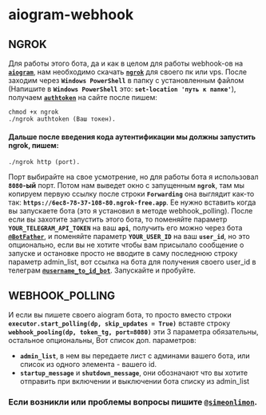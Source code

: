 # aiogram-webhook
## NGROK

Для работы этого бота, да и как в целом для работы webhook-ов на [__`aiogram`__](https://github.com/aiogram), нам 
необходимо скачать [__`ngrok`__](https://ngrok.com/) для своего пк или vps. После заходим через __`Windows PowerShell`__ в 
папку с установленным файлом (Напишите в  __`Windows PowerShell`__ это: __`set-location 'путь к папке'`__), 
получаем [__`authtoken`__](https://dashboard.ngrok.com/get-started/your-authtoken) на сайте после пишем: 
```
chmod +x ngrok
./ngrok authtoken (Ваш токен). 
```
#### Дальше после введения кода аутентификации мы должны запустить ngrok, пишем:
```
./ngrok http (port).
 ```
Порт выбирайте на свое усмотрение, но для работы бота я использовал __`8080`-ый__ порт. 
Потом нам выведет окно с запущенным __`ngrok`__, там мы копируем первую ссылку после строки __`Forwarding`__ 
она выглядит как-то так: __`https://6ec8-78-37-108-80.ngrok-free.app`__. Ее нужно вставить когда 
вы запускаете бота (это я установил в методе webhook_polling).
После если вы захотите запустить этого бота, то поменяйте параметр __`YOUR_TELEGRAM_API_TOKEN`__ на ваш __`api`__,
получить его можно через бота [__`@BotFather`__](https://t.me/BotFather), и поменяйте параметр __`YOUR_USER_ID`__ на ваш __`user_id`__, но это опционально, 
если вы не хотите чтобы вам присылало сообщение о запуске и остановке просто не вводите в саму последнюю строку параметр admin_list, 
вот ссылка на бота для получения своего user_id в телеграм [__`@username_to_id_bot`__](https://t.me/username_to_id_bot). 
Запускайте и пробуйте. 
## WEBHOOK_POLLING
И если вы пишете своего aiogram бота, то просто вместо строки __`executor.start_polling(dp, skip_updates = True)`__
вставте строку __`webhook_pooling(dp, token_tg, port=8080)`__ эти 3 параметра обязательны, остальное опциональны, 
Вот список доп. параметров:
- __`admin_list`__, в нем вы передаете лист с админами вашего бота, или список из одного элемента - вашего id.
- __`startup_message`__ и __`shutdown_message`__, они обозначают что вы хотите отправить при включении и выключении бота списку из admin_list
### Если возникли или проблемы вопросы пишите [__`@simeonlimon`__](https://t.me/simeonlimon).
